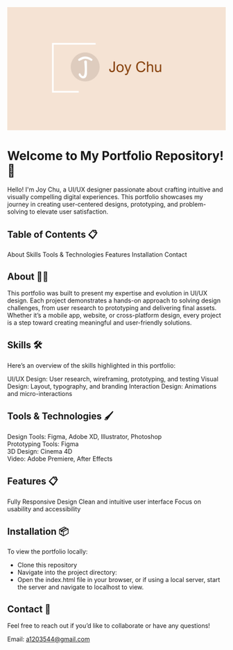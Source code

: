 <img src="./images/video.png" alt="Joy img" width="600">

# Welcome to My Portfolio Repository! 🎨
Hello! I'm Joy Chu, a UI/UX designer passionate about crafting intuitive and visually compelling digital experiences. This portfolio showcases my journey in creating user-centered designs, prototyping, and problem-solving to elevate user satisfaction.

## Table of Contents 📋
About
Skills
Tools & Technologies
Features
Installation
Contact

## About 👩‍🎨
This portfolio was built to present my expertise and evolution in UI/UX design. Each project demonstrates a hands-on approach to solving design challenges, from user research to prototyping and delivering final assets. Whether it’s a mobile app, website, or cross-platform design, every project is a step toward creating meaningful and user-friendly solutions.

## Skills 🛠️
Here’s an overview of the skills highlighted in this portfolio:

UI/UX Design: User research, wireframing, prototyping, and testing
Visual Design: Layout, typography, and branding
Interaction Design: Animations and micro-interactions

## Tools & Technologies 🖌️
Design Tools: Figma, Adobe XD, Illustrator, Photoshop  
Prototyping Tools: Figma  
3D Design: Cinema 4D  
Video: Adobe Premiere, After Effects  

## Features 📋
Fully Responsive Design
Clean and intuitive user interface
Focus on usability and accessibility


## Installation 📦
To view the portfolio locally:

* Clone this repository
* Navigate into the project directory:  
* Open the index.html file in your browser, or if using a local server, start the server and navigate to localhost to view.

## Contact 📱
Feel free to reach out if you’d like to collaborate or have any questions!

Email: a1203544@gmail.com
